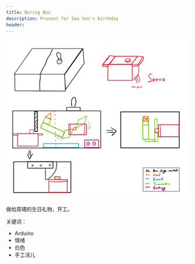 ```yaml
---
title: Boring Box
description: Present for Sea Son's birthday 
header:
---
```




![Boring Box](..\img\boring_box.png)

做给周珺的生日礼物，开工。

关键词：

- Arduino
- 情绪
- 白色
- 手工活儿